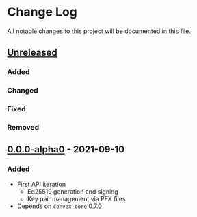 # Change Log

All notable changes to this project will be documented in this file.



## [Unreleased]

### Added

### Changed

### Fixed

### Removed




## [0.0.0-alpha0] - 2021-09-10

### Added

- First API iteration
    - Ed25519 generation and signing
    - Key pair management via PFX files
- Depends on `convex-core` 0.7.0



[Unreleased]:  https://github.com/helins/convex.lisp.cljc/compare/cvm/0.0.0-alpha0...HEAD
[0.0.0-alpha0]: https://github.com/helins/convex.lisp.cljc/releases/tag/cvm/0.0.0-alpha0
